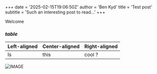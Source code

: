 +++
date = '2025-02-15T19:06:50Z'
author = 'Ben Kyd'
title = 'Test post'
subtitle = 'Such an interesting post to read...'
+++

Welcome

### _table_
| Left-aligned | Center-aligned | Right-aligned |
| -- | -- | -- |
| Is | this | cool ? |

![IMAGE](https://external-content.duckduckgo.com/iu/?u=https%3A%2F%2Fcdn.photographylife.com%2Fwp-content%2Fuploads%2F2014%2F09%2FNikon-D750-Image-Samples-2.jpg&f=1&nofb=1&ipt=b4ff2c6ae950c9e7751cb1ba1551223ef8b50cfb60eceeacd580af3199ebdf1c&ipo=images)
